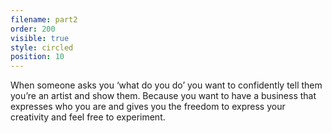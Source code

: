 ```yaml
---
filename: part2
order: 200
visible: true
style: circled
position: 10
---
```


When someone asks you ‘what do you do’ you want to confidently tell them you’re an artist and show them. Because you want to have a business that expresses who you are and gives you the freedom to express your creativity and feel free to experiment.
